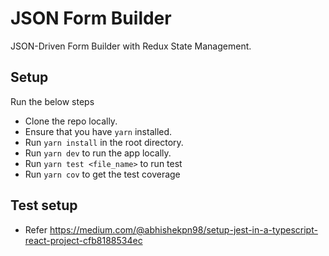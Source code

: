 # JSON Form Builder

JSON-Driven Form Builder with Redux State Management.

## Setup

Run the below steps

- Clone the repo locally.
- Ensure that you have `yarn` installed.
- Run `yarn install` in the root directory.
- Run `yarn dev` to run the app locally.
- Run `yarn test <file_name>` to run test
- Run `yarn cov` to get the test coverage

## Test setup

- Refer https://medium.com/@abhishekpn98/setup-jest-in-a-typescript-react-project-cfb8188534ec
